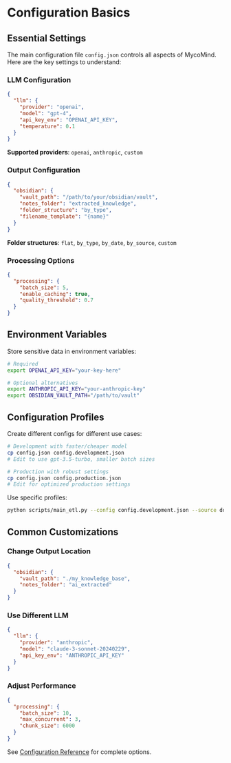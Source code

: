 # Configuration Basics

## Essential Settings

The main configuration file `config.json` controls all aspects of MycoMind. Here are the key settings to understand:

### LLM Configuration

```json
{
  "llm": {
    "provider": "openai",
    "model": "gpt-4",
    "api_key_env": "OPENAI_API_KEY",
    "temperature": 0.1
  }
}
```

**Supported providers**: `openai`, `anthropic`, `custom`

### Output Configuration

```json
{
  "obsidian": {
    "vault_path": "/path/to/your/obsidian/vault",
    "notes_folder": "extracted_knowledge",
    "folder_structure": "by_type",
    "filename_template": "{name}"
  }
}
```

**Folder structures**: `flat`, `by_type`, `by_date`, `by_source`, `custom`

### Processing Options

```json
{
  "processing": {
    "batch_size": 5,
    "enable_caching": true,
    "quality_threshold": 0.7
  }
}
```

## Environment Variables

Store sensitive data in environment variables:

```bash
# Required
export OPENAI_API_KEY="your-key-here"

# Optional alternatives
export ANTHROPIC_API_KEY="your-anthropic-key"
export OBSIDIAN_VAULT_PATH="/path/to/vault"
```

## Configuration Profiles

Create different configs for different use cases:

```bash
# Development with faster/cheaper model
cp config.json config.development.json
# Edit to use gpt-3.5-turbo, smaller batch sizes

# Production with robust settings
cp config.json config.production.json
# Edit for optimized production settings
```

Use specific profiles:

```bash
python scripts/main_etl.py --config config.development.json --source document.md
```

## Common Customizations

### Change Output Location
```json
{
  "obsidian": {
    "vault_path": "./my_knowledge_base",
    "notes_folder": "ai_extracted"
  }
}
```

### Use Different LLM
```json
{
  "llm": {
    "provider": "anthropic",
    "model": "claude-3-sonnet-20240229",
    "api_key_env": "ANTHROPIC_API_KEY"
  }
}
```

### Adjust Performance
```json
{
  "processing": {
    "batch_size": 10,
    "max_concurrent": 3,
    "chunk_size": 6000
  }
}
```

See [Configuration Reference](../user-guides/configuration-reference.md) for complete options.